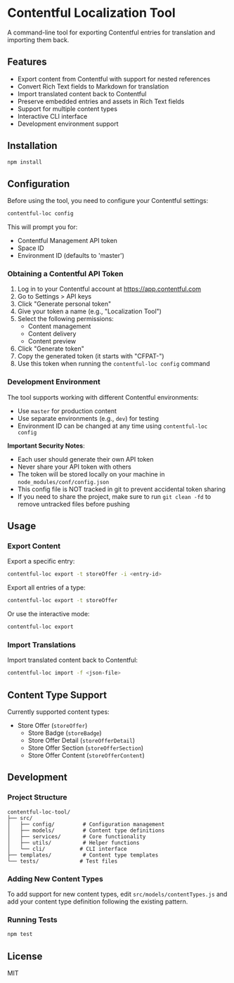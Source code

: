 # Contentful Localization Tool

A command-line tool for exporting Contentful entries for translation and importing them back.

## Features

- Export content from Contentful with support for nested references
- Convert Rich Text fields to Markdown for translation
- Import translated content back to Contentful
- Preserve embedded entries and assets in Rich Text fields
- Support for multiple content types
- Interactive CLI interface
- Development environment support

## Installation

```bash
npm install
```

## Configuration

Before using the tool, you need to configure your Contentful settings:

```bash
contentful-loc config
```

This will prompt you for:
- Contentful Management API token
- Space ID
- Environment ID (defaults to 'master')

### Obtaining a Contentful API Token

1. Log in to your Contentful account at https://app.contentful.com
2. Go to Settings > API keys
3. Click "Generate personal token"
4. Give your token a name (e.g., "Localization Tool")
5. Select the following permissions:
   - Content management
   - Content delivery
   - Content preview
6. Click "Generate token"
7. Copy the generated token (it starts with "CFPAT-")
8. Use this token when running the `contentful-loc config` command

### Development Environment

The tool supports working with different Contentful environments:
- Use `master` for production content
- Use separate environments (e.g., `dev`) for testing
- Environment ID can be changed at any time using `contentful-loc config`

**Important Security Notes**:
- Each user should generate their own API token
- Never share your API token with others
- The token will be stored locally on your machine in `node_modules/conf/config.json`
- This config file is NOT tracked in git to prevent accidental token sharing
- If you need to share the project, make sure to run `git clean -fd` to remove untracked files before pushing

## Usage

### Export Content

Export a specific entry:
```bash
contentful-loc export -t storeOffer -i <entry-id>
```

Export all entries of a type:
```bash
contentful-loc export -t storeOffer
```

Or use the interactive mode:
```bash
contentful-loc export
```

### Import Translations

Import translated content back to Contentful:
```bash
contentful-loc import -f <json-file>
```

## Content Type Support

Currently supported content types:
- Store Offer (`storeOffer`)
  - Store Badge (`storeBadge`)
  - Store Offer Detail (`storeOfferDetail`)
  - Store Offer Section (`storeOfferSection`)
  - Store Offer Content (`storeOfferContent`)

## Development

### Project Structure

```
contentful-loc-tool/
├── src/
│   ├── config/         # Configuration management
│   ├── models/         # Content type definitions
│   ├── services/       # Core functionality
│   ├── utils/          # Helper functions
│   └── cli/           # CLI interface
├── templates/          # Content type templates
└── tests/             # Test files
```

### Adding New Content Types

To add support for new content types, edit `src/models/contentTypes.js` and add your content type definition following the existing pattern.

### Running Tests

```bash
npm test
```

## License

MIT 